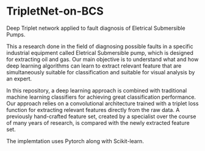 # TripletNet-on-BCS
Deep Triplet network applied to fault diagnosis of Eletrical Submersible Pumps.

This a research done in the field of diagnosing possible faults in a specific industrial equipment
called Eletrical Submersible pump, which is designed for extracting oil and gas.
Our main objective is to understand what and how deep learning algorithms can learn to extract relevant feature 
that are simultaneously suitable for classification and suitable for visual analysis by an expert.

In this repository, a deep learning approach is combined with traditional machine learning classifiers 
for achieving great classification performance.
Our approach relies on a convolutional architecture trained with a triplet loss function 
for extracting relevant features directly from the raw data.
A previously hand-crafted feature set, created by a specialist over the course of many years of research,
is compared with the newly extracted feature set.

The implemtation uses Pytorch along with Scikit-learn.
